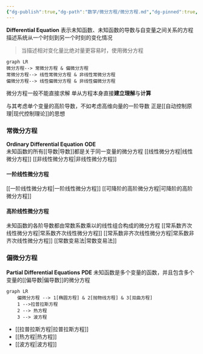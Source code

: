 ```yaml
---
{"dg-publish":true,"dg-path":"数学/微分方程/微分方程.md","dg-pinned":true,"tags":["Continuous","Equation"],"permalink":"/数学/微分方程/微分方程/","pinned":true,"dgPassFrontmatter":true,"noteIcon":"","created":"2024-05-21T15:20:28.217+08:00","updated":"2024-08-09T22:29:00.500+08:00"}
---
```


**Differential Equation**
表示未知函数、未知函数的导数与自变量之间关系的方程
描述系统从一个时刻到另一个时刻的变化情况
>当描述相对变化量比绝对量更容易时，使用微分方程

```mermaid
graph LR
微分方程--> 常微分方程 & 偏微分方程
常微分方程--> 线性常微分方程 & 非线性常微分方程
偏微分方程--> 线性偏微分方程 & 非线性偏微分方程
```

微分方程一般不能直接求解
单从方程本身直接**建立理解**与**计算**

与其考虑单个变量的高阶导数，不如考虑高维向量的一阶导数
正是[[自动控制原理\|现代控制理论]]的思想
### 常微分方程
**Ordinary Differential Equation**   **ODE**  
未知函数的所有[[导数\|导数]]都是关于同一变量的微分方程
[[线性微分方程\|线性微分方程]]
[[非线性微分方程\|非线性微分方程]]
#### 一阶线性微分方程
[[一阶线性微分方程\|一阶线性微分方程]]
[[可降阶的高阶微分方程\|可降阶的高阶微分方程]]
#### 高阶线性微分方程
未知函数的各阶导数都由常数系数乘以的线性组合构成的微分方程
[[常系数齐次线性微分方程\|常系数齐次线性微分方程]]
[[常系数非齐次线性微分方程\|常系数非齐次线性微分方程]]
[[常数变易法\|常数变易法]]


### 偏微分方程
**Partial Differential Equations**   **PDE**
未知函数是多个变量的函数，并且包含多个变量的[[偏导数\|偏导数]]的微分方程

```mermaid
graph LR
	偏微分方程 --> 1[椭圆方程] & 2[抛物线方程] & 3[双曲方程]
	1 -->拉普拉斯方程
	2 --> 热方程
	3 --> 波方程
```

-  [[拉普拉斯方程\|拉普拉斯方程]]
-  [[热方程\|热方程]]
-  [[波方程\|波方程]]

